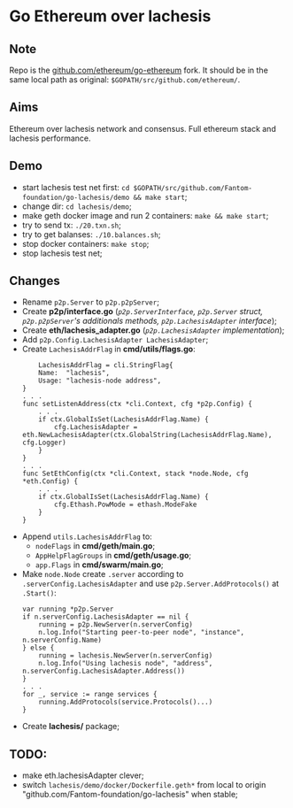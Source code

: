 # Go Ethereum over lachesis

## Note

Repo is the [github.com/ethereum/go-ethereum](https://github.com/ethereum/go-ethereum) fork.
It should be in the same local path as original: `$GOPATH/src/github.com/ethereum/`.


## Aims

Ethereum over lachesis network and consensus.
Full ethereum stack and lachesis performance.


## Demo

* start lachesis test net first: `cd $GOPATH/src/github.com/Fantom-foundation/go-lachesis/demo && make start`;
* change dir: `cd lachesis/demo`;
* make geth docker image and run 2 containers: `make && make start`;
* try to send tx: `./20.txn.sh`;
* try to get balanses: `./10.balances.sh`;
* stop docker containers: `make stop`; 
* stop lachesis test net;


## Changes

* Rename `p2p.Server` to `p2p.p2pServer`;
* Create **p2p/interface.go** (*`p2p.ServerInterface`, `p2p.Server` struct, `p2p.p2pServer`'s additionals methods, `p2p.LachesisAdapter` interface*);
* Create **eth/lachesis_adapter.go** (*`p2p.LachesisAdapter` implementation*);
* Add `p2p.Config.LachesisAdapter LachesisAdapter`;
* Create `LachesisAddrFlag` in **cmd/utils/flags.go**:
    ```
        LachesisAddrFlag = cli.StringFlag{
		Name:  "lachesis",
		Usage: "lachesis-node address",
	}
	. . .
	func setListenAddress(ctx *cli.Context, cfg *p2p.Config) {
		. . .
		if ctx.GlobalIsSet(LachesisAddrFlag.Name) {
			cfg.LachesisAdapter = eth.NewLachesisAdapter(ctx.GlobalString(LachesisAddrFlag.Name), cfg.Logger)
		}
	}
	. . .
	func SetEthConfig(ctx *cli.Context, stack *node.Node, cfg *eth.Config) {
		. . .
		if ctx.GlobalIsSet(LachesisAddrFlag.Name) {
			cfg.Ethash.PowMode = ethash.ModeFake
		}
	}
    ```
* Append `utils.LachesisAddrFlag` to:
    - `nodeFlags` in **cmd/geth/main.go**;
    - `AppHelpFlagGroups` in **cmd/geth/usage.go**;
    - `app.Flags` in **cmd/swarm/main.go**;
* Make `node.Node` create `.server` according to `.serverConfig.LachesisAdapter` and use `p2p.Server.AddProtocols()` at `.Start()`:
    ```
	var running *p2p.Server
	if n.serverConfig.LachesisAdapter == nil {
		running = p2p.NewServer(n.serverConfig)
		n.log.Info("Starting peer-to-peer node", "instance", n.serverConfig.Name)
	} else {
		running = lachesis.NewServer(n.serverConfig)
		n.log.Info("Using lachesis node", "address", n.serverConfig.LachesisAdapter.Address())
	}
	. . .
	for _, service := range services {
		running.AddProtocols(service.Protocols()...)
	}
    ```
* Create **lachesis/** package;


## TODO:

* make eth.lachesisAdapter clever;
* switch `lachesis/demo/docker/Dockerfile.geth*` from local to origin "github.com/Fantom-foundation/go-lachesis" when stable;
